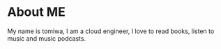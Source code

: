 # About ME
My name is tomiwa, I am a cloud engineer, I love to read books, listen to music and music podcasts.
